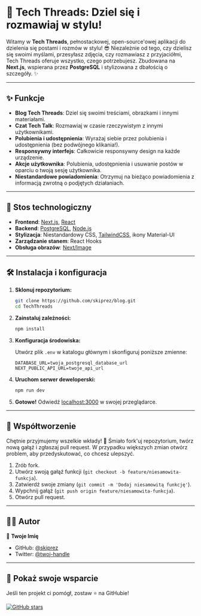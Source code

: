 
# 🚀 Tech Threads: Dziel się i rozmawiaj w stylu!

<!-- ![Tech Threads Banner](https://path-to-banner-image.com) -->

Witamy w **Tech Threads**, pełnostackowej, open-source'owej aplikacji do dzielenia się postami i rozmów w stylu! 😎 Niezależnie od tego, czy dzielisz się swoimi myślami, przesyłasz zdjęcia, czy rozmawiasz z przyjaciółmi, Tech Threads oferuje wszystko, czego potrzebujesz. Zbudowana na **Next.js**, wspierana przez **PostgreSQL** i stylizowana z dbałością o szczegóły. ✨

---

## ✨ Funkcje

- **Blog Tech Threads**: Dziel się swoimi treściami, obrazkami i innymi materiałami.
- **Czat Tech Talk**: Rozmawiaj w czasie rzeczywistym z innymi użytkownikami.
- **Polubienia i udostępnienia**: Wyrażaj siebie przez polubienia i udostępnienia (bez podwójnego klikania!).
- **Responsywny interfejs**: Całkowicie responsywny design na każde urządzenie.
- **Akcje użytkownika**: Polubienia, udostępnienia i usuwanie postów w oparciu o twoją sesję użytkownika.
- **Niestandardowe powiadomienia**: Otrzymuj na bieżąco powiadomienia z informacją zwrotną o podjętych działaniach.

---

## 🚀 Stos technologiczny

- **Frontend**: [Next.js](https://nextjs.org/), [React](https://reactjs.org/)
- **Backend**: [PostgreSQL](https://www.postgresql.org/), [Node.js](https://nodejs.org/)
- **Stylizacja**: Niestandardowy CSS, [TailwindCSS](https://tailwindcss.com/), ikony Material-UI
- **Zarządzanie stanem**: React Hooks
- **Obsługa obrazów**: [Next/Image](https://nextjs.org/docs/api-reference/next/image)

---

## 🛠️ Instalacja i konfiguracja

1. **Sklonuj repozytorium:**

   ```bash
   git clone https://github.com/skiprez/blog.git
   cd TechThreads
   ```

2. **Zainstaluj zależności:**

   ```bash
   npm install
   ```

3. **Konfiguracja środowiska:**

   Utwórz plik `.env` w katalogu głównym i skonfiguruj poniższe zmienne:

   ```env
   DATABASE_URL=twoja_postgresql_database_url
   NEXT_PUBLIC_API_URL=twoje_api_url
   ```

4. **Uruchom serwer deweloperski:**

   ```bash
   npm run dev
   ```

5. **Gotowe!** Odwiedź [localhost:3000](http://localhost:3000) w swojej przeglądarce.

---

## 🌟 Współtworzenie

Chętnie przyjmujemy wszelkie wkłady! 💪 Śmiało fork'uj repozytorium, twórz nową gałąź i zgłaszaj pull request. W przypadku większych zmian otwórz problem, aby przedyskutować, co chcesz ulepszyć.

1. Zrób fork.
2. Utwórz swoją gałąź funkcji (`git checkout -b feature/niesamowita-funkcja`).
3. Zatwierdź swoje zmiany (`git commit -m 'Dodaj niesamowitą funkcję'`).
4. Wypchnij gałąź (`git push origin feature/niesamowita-funkcja`).
5. Otwórz pull request.

---

## 🧑‍💻 Autor

👤 **Twoje Imię**

- GitHub: [@skiprez](https://github.com/skiprez)
- Twitter: [@twoj-handle](https://twitter.com/skiprez)

---

## 🎉 Pokaż swoje wsparcie

Jeśli ten projekt ci pomógł, zostaw ⭐ na GitHubie!

[![GitHub stars](https://img.shields.io/github/stars/skiprez/blog?style=social)](https://github.com/skiprez/blog)
